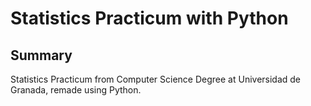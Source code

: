 # Statistics Practicum with Python

## Summary
Statistics Practicum from Computer Science Degree at Universidad de Granada, remade using Python.
